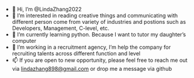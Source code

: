 - 👋 Hi, I’m @LindaZhang2022
- 👀 I’m interested in reading creative things and communicating with different person come from variety of  industries and postions such as Developers, Management, C-level, etc.
- 🌱 I’m currently learning python. Because I want to tutor my daughter’s computer 
- 💞️ I’m working in a recruitment agency, I’m help the company for recruiting talents across different function and level 
- 📫 If you are open to new opportunity, please feel free to reach me out via lindazhang898@gmail.com or drop me a message via github
